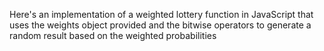 Here's an implementation of a weighted lottery function in JavaScript that uses the weights object provided and the bitwise operators to generate a random result based on the weighted probabilities